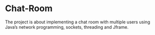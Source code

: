 # Chat-Room
The project is about implementing a chat room with multiple users using Java’s network programming, sockets, threading and Jframe.
